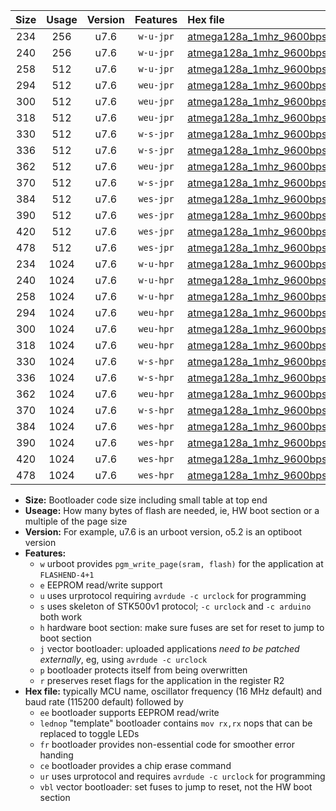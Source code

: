 |Size|Usage|Version|Features|Hex file|
|:-:|:-:|:-:|:-:|:--|
|234|256|u7.6|`w-u-jpr`|[atmega128a_1mhz_9600bps_ur_vbl.hex](https://raw.githubusercontent.com/stefanrueger/urboot/main//atmega128a_1mhz_9600bps_ur_vbl.hex)|
|240|256|u7.6|`w-u-jpr`|[atmega128a_1mhz_9600bps_lednop_ur_vbl.hex](https://raw.githubusercontent.com/stefanrueger/urboot/main//atmega128a_1mhz_9600bps_lednop_ur_vbl.hex)|
|258|512|u7.6|`w-u-jpr`|[atmega128a_1mhz_9600bps_lednop_fr_ur_vbl.hex](https://raw.githubusercontent.com/stefanrueger/urboot/main//atmega128a_1mhz_9600bps_lednop_fr_ur_vbl.hex)|
|294|512|u7.6|`weu-jpr`|[atmega128a_1mhz_9600bps_ee_ur_vbl.hex](https://raw.githubusercontent.com/stefanrueger/urboot/main//atmega128a_1mhz_9600bps_ee_ur_vbl.hex)|
|300|512|u7.6|`weu-jpr`|[atmega128a_1mhz_9600bps_ee_lednop_ur_vbl.hex](https://raw.githubusercontent.com/stefanrueger/urboot/main//atmega128a_1mhz_9600bps_ee_lednop_ur_vbl.hex)|
|318|512|u7.6|`weu-jpr`|[atmega128a_1mhz_9600bps_ee_lednop_fr_ur_vbl.hex](https://raw.githubusercontent.com/stefanrueger/urboot/main//atmega128a_1mhz_9600bps_ee_lednop_fr_ur_vbl.hex)|
|330|512|u7.6|`w-s-jpr`|[atmega128a_1mhz_9600bps_vbl.hex](https://raw.githubusercontent.com/stefanrueger/urboot/main//atmega128a_1mhz_9600bps_vbl.hex)|
|336|512|u7.6|`w-s-jpr`|[atmega128a_1mhz_9600bps_lednop_vbl.hex](https://raw.githubusercontent.com/stefanrueger/urboot/main//atmega128a_1mhz_9600bps_lednop_vbl.hex)|
|362|512|u7.6|`weu-jpr`|[atmega128a_1mhz_9600bps_ee_lednop_fr_ce_ur_vbl.hex](https://raw.githubusercontent.com/stefanrueger/urboot/main//atmega128a_1mhz_9600bps_ee_lednop_fr_ce_ur_vbl.hex)|
|370|512|u7.6|`w-s-jpr`|[atmega128a_1mhz_9600bps_lednop_fr_vbl.hex](https://raw.githubusercontent.com/stefanrueger/urboot/main//atmega128a_1mhz_9600bps_lednop_fr_vbl.hex)|
|384|512|u7.6|`wes-jpr`|[atmega128a_1mhz_9600bps_ee_vbl.hex](https://raw.githubusercontent.com/stefanrueger/urboot/main//atmega128a_1mhz_9600bps_ee_vbl.hex)|
|390|512|u7.6|`wes-jpr`|[atmega128a_1mhz_9600bps_ee_lednop_vbl.hex](https://raw.githubusercontent.com/stefanrueger/urboot/main//atmega128a_1mhz_9600bps_ee_lednop_vbl.hex)|
|420|512|u7.6|`wes-jpr`|[atmega128a_1mhz_9600bps_ee_lednop_fr_vbl.hex](https://raw.githubusercontent.com/stefanrueger/urboot/main//atmega128a_1mhz_9600bps_ee_lednop_fr_vbl.hex)|
|478|512|u7.6|`wes-jpr`|[atmega128a_1mhz_9600bps_ee_lednop_fr_ce_vbl.hex](https://raw.githubusercontent.com/stefanrueger/urboot/main//atmega128a_1mhz_9600bps_ee_lednop_fr_ce_vbl.hex)|
|234|1024|u7.6|`w-u-hpr`|[atmega128a_1mhz_9600bps_ur.hex](https://raw.githubusercontent.com/stefanrueger/urboot/main//atmega128a_1mhz_9600bps_ur.hex)|
|240|1024|u7.6|`w-u-hpr`|[atmega128a_1mhz_9600bps_lednop_ur.hex](https://raw.githubusercontent.com/stefanrueger/urboot/main//atmega128a_1mhz_9600bps_lednop_ur.hex)|
|258|1024|u7.6|`w-u-hpr`|[atmega128a_1mhz_9600bps_lednop_fr_ur.hex](https://raw.githubusercontent.com/stefanrueger/urboot/main//atmega128a_1mhz_9600bps_lednop_fr_ur.hex)|
|294|1024|u7.6|`weu-hpr`|[atmega128a_1mhz_9600bps_ee_ur.hex](https://raw.githubusercontent.com/stefanrueger/urboot/main//atmega128a_1mhz_9600bps_ee_ur.hex)|
|300|1024|u7.6|`weu-hpr`|[atmega128a_1mhz_9600bps_ee_lednop_ur.hex](https://raw.githubusercontent.com/stefanrueger/urboot/main//atmega128a_1mhz_9600bps_ee_lednop_ur.hex)|
|318|1024|u7.6|`weu-hpr`|[atmega128a_1mhz_9600bps_ee_lednop_fr_ur.hex](https://raw.githubusercontent.com/stefanrueger/urboot/main//atmega128a_1mhz_9600bps_ee_lednop_fr_ur.hex)|
|330|1024|u7.6|`w-s-hpr`|[atmega128a_1mhz_9600bps.hex](https://raw.githubusercontent.com/stefanrueger/urboot/main//atmega128a_1mhz_9600bps.hex)|
|336|1024|u7.6|`w-s-hpr`|[atmega128a_1mhz_9600bps_lednop.hex](https://raw.githubusercontent.com/stefanrueger/urboot/main//atmega128a_1mhz_9600bps_lednop.hex)|
|362|1024|u7.6|`weu-hpr`|[atmega128a_1mhz_9600bps_ee_lednop_fr_ce_ur.hex](https://raw.githubusercontent.com/stefanrueger/urboot/main//atmega128a_1mhz_9600bps_ee_lednop_fr_ce_ur.hex)|
|370|1024|u7.6|`w-s-hpr`|[atmega128a_1mhz_9600bps_lednop_fr.hex](https://raw.githubusercontent.com/stefanrueger/urboot/main//atmega128a_1mhz_9600bps_lednop_fr.hex)|
|384|1024|u7.6|`wes-hpr`|[atmega128a_1mhz_9600bps_ee.hex](https://raw.githubusercontent.com/stefanrueger/urboot/main//atmega128a_1mhz_9600bps_ee.hex)|
|390|1024|u7.6|`wes-hpr`|[atmega128a_1mhz_9600bps_ee_lednop.hex](https://raw.githubusercontent.com/stefanrueger/urboot/main//atmega128a_1mhz_9600bps_ee_lednop.hex)|
|420|1024|u7.6|`wes-hpr`|[atmega128a_1mhz_9600bps_ee_lednop_fr.hex](https://raw.githubusercontent.com/stefanrueger/urboot/main//atmega128a_1mhz_9600bps_ee_lednop_fr.hex)|
|478|1024|u7.6|`wes-hpr`|[atmega128a_1mhz_9600bps_ee_lednop_fr_ce.hex](https://raw.githubusercontent.com/stefanrueger/urboot/main//atmega128a_1mhz_9600bps_ee_lednop_fr_ce.hex)|

- **Size:** Bootloader code size including small table at top end
- **Useage:** How many bytes of flash are needed, ie, HW boot section or a multiple of the page size
- **Version:** For example, u7.6 is an urboot version, o5.2 is an optiboot version
- **Features:**
  + `w` urboot provides `pgm_write_page(sram, flash)` for the application at `FLASHEND-4+1`
  + `e` EEPROM read/write support
  + `u` uses urprotocol requiring `avrdude -c urclock` for programming
  + `s` uses skeleton of STK500v1 protocol; `-c urclock` and `-c arduino` both work
  + `h` hardware boot section: make sure fuses are set for reset to jump to boot section
  + `j` vector bootloader: uploaded applications *need to be patched externally*, eg, using `avrdude -c urclock`
  + `p` bootloader protects itself from being overwritten
  + `r` preserves reset flags for the application in the register R2
- **Hex file:** typically MCU name, oscillator frequency (16 MHz default) and baud rate (115200 default) followed by
  + `ee` bootloader supports EEPROM read/write
  + `lednop` "template" bootloader contains `mov rx,rx` nops that can be replaced to toggle LEDs
  + `fr` bootloader provides non-essential code for smoother error handing
  + `ce` bootloader provides a chip erase command
  + `ur` uses urprotocol and requires `avrdude -c urclock` for programming
  + `vbl` vector bootloader: set fuses to jump to reset, not the HW boot section
